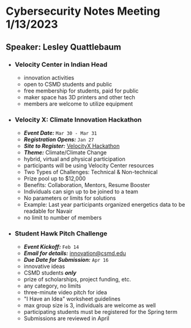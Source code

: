 # Cybersecurity Notes Meeting 1/13/2023
## Speaker: Lesley Quattlebaum

- ### Velocity Center in Indian Head
	- innovation activities
	- open to CSMD students and public
	- free membership for students, paid for public
	- maker space has 3D printers and other tech
	- members are welcome to utilize equipment
- ### Velocity X: Climate Innovation Hackathon
	- ***Event Date:***  ``Mar 30 - Mar 31``
	- ***Registration Opens:*** ``Jan 27``
	- ***Site to Register:*** [VelocityX Hackathon](csm.brightidea.com/VelocityX)
	- ***Theme:*** Climate/Climate Change
	- hybrid, virtual and physical participation	
	- participants will be using Velocity Center resources	
	- Two Types of Challenges: Technical & Non-technical
	- Prize pool up to $12,000
	- Benefits: Collaboration, Mentors, Resume Booster
	- Individuals can sign up to be joined to a team
	- No parameters or limits for solutions
	- Example: Last year participants organized energetics data to be readable for Navair	
	- no limit to number of members
- ### Student Hawk Pitch Challenge
	- ***Event Kickoff:*** ``Feb 14``
	- ***Email for details:*** innovation@csmd.edu
	- ***Due Date for Submission:*** ``Apr 16``
	- innovative ideas
	- CSMD students ___only___
	- prize of scholarships, project funding, etc.
	- any category, no limits
	- three-minute video pitch for idea
	- "I Have an Idea" worksheet guidelines
	- max group size is 3, individuals are welcome as well
	- participating students must be registered for the Spring term		
	- Submissions are reviewed in April
	
